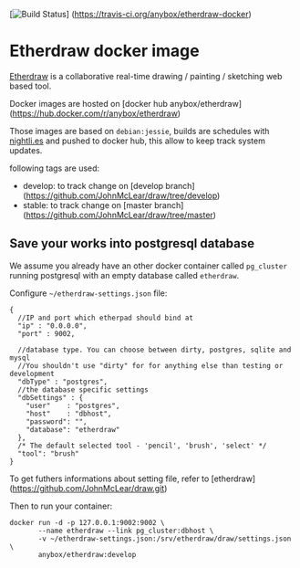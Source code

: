 [![Build Status](https://travis-ci.org/anybox/etherdraw-docker.svg?branch=master)]
(https://travis-ci.org/anybox/etherdraw-docker)

Etherdraw docker image
======================

[Etherdraw](https://github.com/JohnMcLear/draw.git) is a collaborative real-time
drawing / painting / sketching web based tool.

Docker images are hosted on [docker hub anybox/etherdraw]
(https://hub.docker.com/r/anybox/etherdraw)

Those images are based on `debian:jessie`, builds are schedules with
[nightli.es](https://nightli.es) and pushed to docker hub, this allow to
keep track system updates.

following tags are used:

* develop: to track change on [develop branch]
 (https://github.com/JohnMcLear/draw/tree/develop)
* stable: to track change on [master branch]
 (https://github.com/JohnMcLear/draw/tree/master)

Save your works into postgresql database
----------------------------------------

We assume you already have an other docker container called `pg_cluster` running
postgresql with an empty database called `etherdraw`.

Configure `~/etherdraw-settings.json` file:

```
{
  //IP and port which etherpad should bind at
  "ip" : "0.0.0.0",
  "port" : 9002,

  //database type. You can choose between dirty, postgres, sqlite and mysql
  //You shouldn't use "dirty" for for anything else than testing or development
  "dbType" : "postgres",
  //the database specific settings
  "dbSettings" : {
    "user"    : "postgres", 
    "host"    : "dbhost", 
    "password": "",
    "database": "etherdraw"
  },
  /* The default selected tool - 'pencil', 'brush', 'select' */
  "tool": "brush"
}
```

To get futhers informations about setting file, refer to [etherdraw]
(https://github.com/JohnMcLear/draw.git)

Then to run your container:
```
docker run -d -p 127.0.0.1:9002:9002 \
       --name etherdraw --link pg_cluster:dbhost \
       -v ~/etherdraw-settings.json:/srv/etherdraw/draw/settings.json \
       anybox/etherdraw:develop
```
